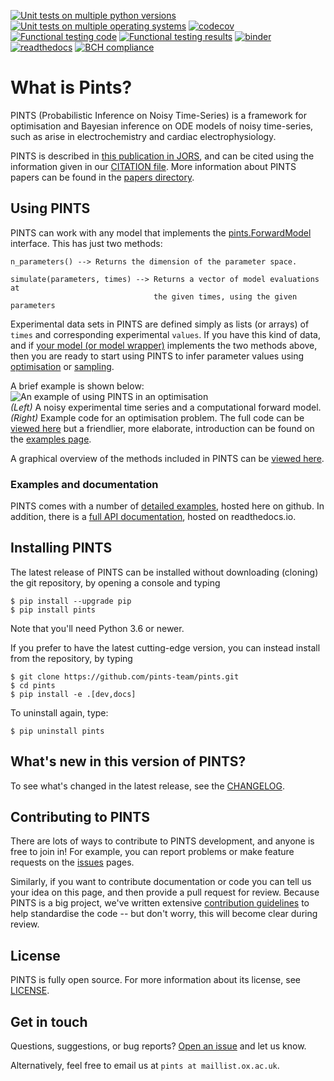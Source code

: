 [![Unit tests on multiple python versions](https://github.com/pints-team/pints/workflows/Unit%20tests%20on%20multiple%20python%20versions/badge.svg)](https://github.com/pints-team/pints/actions)
[![Unit tests on multiple operating systems](https://github.com/pints-team/pints/workflows/Unit%20tests%20on%20multiple%20operating%20systems/badge.svg)](https://github.com/pints-team/pints/actions)
[![codecov](https://codecov.io/gh/pints-team/pints/branch/master/graph/badge.svg)](https://codecov.io/gh/pints-team/pints)
[![Functional testing code](https://raw.githubusercontent.com/pints-team/functional-testing/master/badge-code.svg)](https://github.com/pints-team/functional-testing)
[![Functional testing results](https://raw.githubusercontent.com/pints-team/functional-testing/master/badge-results.svg)](https://www.cs.ox.ac.uk/projects/PINTS/functional-testing)
[![binder](https://mybinder.org/badge.svg)](https://mybinder.org/v2/gh/pints-team/pints/master?filepath=examples)
[![readthedocs](https://readthedocs.org/projects/pints/badge/?version=latest)](http://pints.readthedocs.io/en/latest/?badge=latest)
[![BCH compliance](https://bettercodehub.com/edge/badge/pints-team/pints?branch=master)](https://bettercodehub.com/results/pints-team/pints)

# What is Pints?

PINTS (Probabilistic Inference on Noisy Time-Series) is a framework for optimisation and Bayesian inference on ODE models of noisy time-series, such as arise in electrochemistry and cardiac electrophysiology.

PINTS is described in [this publication in JORS](http://doi.org/10.5334/jors.252), and can be cited using the information given in our [CITATION file](https://github.com/pints-team/pints/blob/master/CITATION).
More information about PINTS papers can be found in the [papers directory](https://github.com/pints-team/pints/tree/master/papers).


## Using PINTS

PINTS can work with any model that implements the [pints.ForwardModel](http://pints.readthedocs.io/en/latest/core_classes_and_methods.html#forward-model) interface.
This has just two methods:

```
n_parameters() --> Returns the dimension of the parameter space.

simulate(parameters, times) --> Returns a vector of model evaluations at
                                the given times, using the given parameters
```

Experimental data sets in PINTS are defined simply as lists (or arrays) of `times` and corresponding experimental `values`.
If you have this kind of data, and if [your model (or model wrapper)](https://github.com/pints-team/pints/blob/master/examples/stats/custom-model.ipynb) implements the two methods above, then you are ready to start using PINTS to infer parameter values using [optimisation](https://github.com/pints-team/pints/blob/master/examples/optimisation/first-example.ipynb) or [sampling](https://github.com/pints-team/pints/blob/master/examples/sampling/first-example.ipynb).

A brief example is shown below:  
![An example of using PINTS in an optimisation](https://raw.githubusercontent.com/pints-team/pints/master/example.svg)  
_(Left)_ A noisy experimental time series and a computational forward model.
_(Right)_ Example code for an optimisation problem.
The full code can be [viewed here](https://github.com/pints-team/pints/blob/master/examples/sampling/readme-example.ipynb) but a friendlier, more elaborate, introduction can be found on the [examples page](https://github.com/pints-team/pints/blob/master/examples/README.md).

A graphical overview of the methods included in PINTS can be [viewed here](https://pints-team.github.io/pints-methods-overview/).

### Examples and documentation

PINTS comes with a number of [detailed examples](https://github.com/pints-team/pints/blob/master/examples/README.md), hosted here on github.
In addition, there is a [full API documentation](http://pints.readthedocs.io/en/latest/), hosted on readthedocs.io.


## Installing PINTS

The latest release of PINTS can be installed without downloading (cloning) the git repository, by opening a console and typing

```
$ pip install --upgrade pip
$ pip install pints
```

Note that you'll need Python 3.6 or newer.

If you prefer to have the latest cutting-edge version, you can instead install from the repository, by typing

```
$ git clone https://github.com/pints-team/pints.git
$ cd pints
$ pip install -e .[dev,docs]
```

To uninstall again, type:

```
$ pip uninstall pints
```


## What's new in this version of PINTS?

To see what's changed in the latest release, see the [CHANGELOG](https://github.com/pints-team/pints/blob/master/CHANGELOG.md).


## Contributing to PINTS

There are lots of ways to contribute to PINTS development, and anyone is free to join in!
For example, you can report problems or make feature requests on the [issues](https://github.com/pints-team/pints/issues) pages.

Similarly, if you want to contribute documentation or code you can tell us your idea on this page, and then provide a pull request for review.
Because PINTS is a big project, we've written extensive [contribution guidelines](https://github.com/pints-team/pints/blob/master/CONTRIBUTING.md) to help standardise the code -- but don't worry, this will become clear during review.

## License

PINTS is fully open source. For more information about its license, see [LICENSE](https://github.com/pints-team/pints/blob/master/LICENSE.md).


## Get in touch

Questions, suggestions, or bug reports? [Open an issue](https://github.com/pints-team/pints/issues) and let us know.

Alternatively, feel free to email us at `pints at maillist.ox.ac.uk`.
